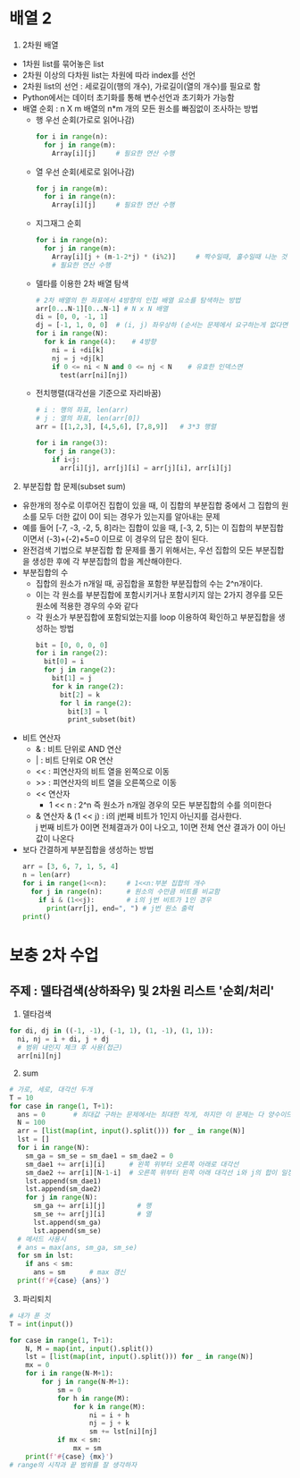 # 배열 2
1. 2차원 배열
- 1차원 list를 묶어놓은 list
- 2차원 이상의 다차원 list는 차원에 따라 index를 선언
- 2차원 list의 선언 : 세로길이(행의 개수), 가로길이(열의 개수)를 필요로 함
- Python에서는 데이터 초기화를 통해 변수선언과 초기화가 가능함
- 배열 순회 : n X m 배열의 n*m 개의 모든 원소를 빠짐없이 조사하는 방법
  - 행 우선 순회(가로로 읽어나감)
    ```python
    for i in range(n):
      for j in range(m):
        Array[i][j]     # 필요한 연산 수행
    ```
  - 열 우선 순회(세로로 읽어나감)
    ```python
    for j in range(m):
      for i in range(n):
        Array[i][j]     # 필요한 연산 수행
    ```
  - 지그재그 순회
    ```python
    for i in range(n):
      for j in range(m):
        Array[i][j + (m-1-2*j) * (i%2)]     # 짝수일때, 홀수일때 나눈 것
        # 필요한 연산 수행
    ```
  - 델타를 이용한 2차 배열 탐색
    ```python
    # 2차 배열의 한 좌표에서 4방향의 인접 배열 요소를 탐색하는 방법
    arr[0...N-1][0...N-1] # N x N 배열
    di = [0, 0, -1, 1] 
    dj = [-1, 1, 0, 0]  # (i, j) 좌우상하 (순서는 문제에서 요구하는게 없다면 본인이 원하는대로)
    for i in range(N):
      for k in range(4):    # 4방향
        ni = i +di[k]
        nj = j +dj[k]
        if 0 <= ni < N and 0 <= nj < N    # 유효한 인덱스면
          test(arr[ni][nj])
    ```
  - 전치행렬(대각선을 기준으로 자리바꿈)
    ```python
    # i : 행의 좌표, len(arr)
    # j : 열의 좌표, len(arr[0])
    arr = [[1,2,3], [4,5,6], [7,8,9]]   # 3*3 행렬
    
    for i in range(3):
      for j in range(3):
        if i<j:
          arr[i][j], arr[j][i] = arr[j][i], arr[i][j]
    ```

2. 부분집합 합 문제(subset sum)
- 유한개의 정수로 이루어진 집합이 있을 때, 이 집합의 부분집합 중에서 그 집합의 원소를 모두 더한 값이 0이 되는 경우가 있는지를 알아내는 문제
- 예를 들어 [-7, -3, -2, 5, 8]라는 집합이 있을 때, [-3, 2, 5]는 이 집합의 부분집합이면서 (-3)+(-2)+5=0 이므로 이 경우의 답은 참이 된다.
- 완전검색 기법으로 부분집합 합 문제를 풀기 위해서는, 우선 집합의 모든 부분집합을 생성한 후에 각 부분집합의 합을 계산해야한다.
- 부분집합의 수
  - 집합의 원소가 n개일 때, 공집합을 포함한 부분집합의 수는 2^n개이다.
  - 이는 각 원소를 부분집합에 포함시키거나 포함시키지 않는 2가지 경우를 모든 원소에 적용한 경우의 수와 같다
  - 각 원소가 부분집합에 포함되었는지를 loop 이용하여 확인하고 부분집합을 생성하는 방법
    ```python
    bit = [0, 0, 0, 0]
    for i in range(2):
      bit[0] = i
      for j in range(2):
        bit[1] = j
        for k in range(2):
          bit[2] = k
          for l in range(2):
            bit[3] = l
            print_subset(bit)
    ```
- 비트 연산자
  - & : 비트 단위로 AND 연산
  - | : 비트 단위로 OR 연산
  - << : 피연산자의 비트 열을 왼쪽으로 이동
  - \>> : 피연산자의 비트 열을 오른쪽으로 이동
  - << 연산자
    - 1 << n : 2^n 즉 원소가 n개일 경우의 모든 부분집합의 수를 의미한다
  - & 연산자 & (1 << j) : i의 j번째 비트가 1인지 아닌지를 검사한다.  
    j 번째 비트가 0이면 전체결과가 0이 나오고, 1이면 전체 연산 결과가 0이 아닌 값이 나온다
- 보다 간결하게 부분집합을 생성하는 방법
  ```python
  arr = [3, 6, 7, 1, 5, 4]
  n = len(arr)
  for i in range(1<<n):     # 1<<n:부분 집합의 개수
    for j in range(n):      # 원소의 수만큼 비트를 비교함
      if i & (1<<j):        # i의 j번 비트가 1인 경우
        print(arr[j], end=", ") # j번 원소 출력
  print()
  ```



# 보충 2차 수업
## 주제 : 델타검색(상하좌우) 및 2차원 리스트 '순회/처리'
1. 델타검색
```python
for di, dj in ((-1, -1), (-1, 1), (1, -1), (1, 1)):
  ni, nj = i + di, j + dj
  # 범위 내인지 체크 후 사용(접근)
  arr[ni][nj]
```

2. sum
```python
# 가로, 세로, 대각선 두개
T = 10
for case in range(1, T+1):
  ans = 0       # 최대값 구하는 문제에서는 최대한 작게, 하지만 이 문제는 다 양수이므로 0으로 둔다
  N = 100
  arr = [list(map(int, input().split())) for _ in range(N)]
  lst = []
  for i in range(N):
    sm_ga = sm_se = sm_dae1 = sm_dae2 = 0
    sm_dae1 += arr[i][i]      # 왼쪽 위부터 오른쪽 아래로 대각선
    sm_dae2 += arr[i][N-1-i]  # 오른쪽 위부터 왼쪽 아래 대각선 i와 j의 합이 일정
    lst.append(sm_dae1)
    lst.append(sm_dae2)
    for j in range(N):
      sm_ga += arr[i][j]        # 행
      sm_se += arr[j][i]        # 열
      lst.append(sm_ga)
      lst.append(sm_se)
  # 메서드 사용시
  # ans = max(ans, sm_ga, sm_se)
  for sm in lst:
    if ans < sm:
      ans = sm      # max 갱신
  print(f'#{case} {ans}')
```

3. 파리퇴치
```python
# 내가 푼 것
T = int(input())

for case in range(1, T+1):
    N, M = map(int, input().split())
    lst = [list(map(int, input().split())) for _ in range(N)]
    mx = 0
    for i in range(N-M+1):
        for j in range(N-M+1):
            sm = 0
            for h in range(M):
                for k in range(M):
                    ni = i + h
                    nj = j + k
                    sm += lst[ni][nj]
            if mx < sm:
                mx = sm
    print(f'#{case} {mx}')
# range의 시작과 끝 범위를 잘 생각하자
```
